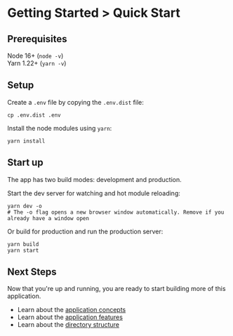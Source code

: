# Getting Started > Quick Start

## Prerequisites

Node 16+ (`node -v`)  
Yarn 1.22+ (`yarn -v`)

## Setup

Create a `.env` file by copying the `.env.dist` file:

```
cp .env.dist .env
```

Install the node modules using `yarn`:

```
yarn install
```

## Start up

The app has two build modes: development and production.

Start the dev server for watching and hot module reloading:

```
yarn dev -o 
# The -o flag opens a new browser window automatically. Remove if you already have a window open
```

Or build for production and run the production server:

```
yarn build
yarn start
```

## Next Steps

Now that you're up and running, you are ready to start building more of this application.

- Learn about the [application concepts](../1.%20Guide/1.%20Concepts/0.%20Overview.md)
- Learn about the [application features](../1.%20Guide/2.%20Features/0.%20Overview.md)
- Learn about the [directory structure](../1.%20Guide/3.%20Directory%20Structure/0.%20Overview.md)